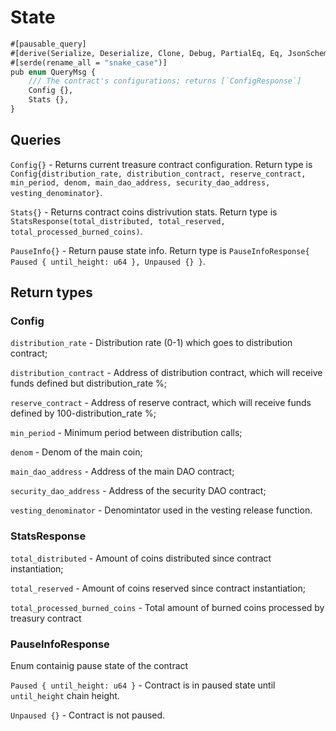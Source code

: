 # State

```protobuf
#[pausable_query]
#[derive(Serialize, Deserialize, Clone, Debug, PartialEq, Eq, JsonSchema)]
#[serde(rename_all = "snake_case")]
pub enum QueryMsg {
    /// The contract's configurations; returns [`ConfigResponse`]
    Config {},
    Stats {},
}
```

## Queries

`Config{}` - Returns current treasure contract configuration. Return type is `Config{distribution_rate, distribution_contract, reserve_contract, min_period, denom, main_dao_address, security_dao_address, vesting_denominator}`.

`Stats{}` - Returns contract coins distrivution stats. Return type is `StatsResponse(total_distributed, total_reserved, total_processed_burned_coins)`.

`PauseInfo{}` - Return pause state info. Return type is `PauseInfoResponse{ Paused { until_height: u64 }, Unpaused {} }`.

## Return types

### Config
`distribution_rate` - Distribution rate (0-1) which goes to distribution contract;

`distribution_contract` - Address of distribution contract, which will receive funds defined but distribution_rate %;

`reserve_contract` - Address of reserve contract, which will receive funds defined by 100-distribution_rate %;

`min_period` - Minimum period between distribution calls;

`denom` - Denom of the main coin;

`main_dao_address` - Address of the main DAO contract;

`security_dao_address` - Address of the security DAO contract;

`vesting_denominator` - Denomintator used in the vesting release function.


### StatsResponse
`total_distributed` - Amount of coins distributed since contract instantiation;

`total_reserved` - Amount of coins reserved since contract instantiation;

`total_processed_burned_coins` - Total amount of burned coins processed by treasury contract

### PauseInfoResponse
Enum containig pause state of the contract

`Paused { until_height: u64 }` - Contract is in paused state until `until_height` chain height.

`Unpaused {}` - Contract is not paused.
